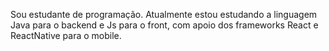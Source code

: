 Sou estudante de programação. 
Atualmente estou estudando a linguagem Java para o backend e Js para o front, com apoio dos frameworks React e ReactNative para o mobile. 
